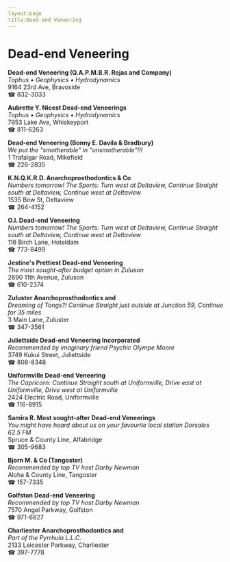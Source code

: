 ```yaml
---
layout:page
title:Dead-end Veneering
---
```

# Dead-end Veneering

**Dead-end Veneering (Q.A.P.M.B.R. Rojas and Company)**  
_Tophus • Geophysics • Hydrodynamics_  
9164 23rd Ave, Bravoside  
☎ 832-3033



**Aubrette Y. Nicest Dead-end Veneerings**  
_Tophus • Geophysics • Hydrodynamics_  
7953 Lake Ave, Whiskeyport  
☎ 811-6263



**Dead-end Veneering (Bonny E. Davila & Bradbury)**  
_We put the "smotherable" in "unsmotherable"!!!_  
1 Trafalgar Road, Mikefield  
☎ 226-2835



**K.N.Q.K.R.D. Anarchoprosthodontics & Co**  
_Numbers tomorrow! 
The Sports: Turn west at Deltaview, Continue Straight south at Deltaview, Continue west at Deltaview_  
1535 Bow St, Deltaview  
☎ 264-4152



**O.I. Dead-end Veneering**  
_Numbers tomorrow! 
The Sports: Turn west at Deltaview, Continue Straight south at Deltaview, Continue west at Deltaview_  
116 Birch Lane, Hoteldam  
☎ 773-8499



**Jestine's Prettiest Dead-end Veneering**  
_The most sought-after budget option in Zuluson_  
2690 11th Avenue, Zuluson  
☎ 610-2374



**Zuluster Anarchoprosthodontics and**  
_Dreaming of Tongs?! 
Continue Straight just outside at Junction 59, Continue for 35 miles_  
3 Main Lane, Zuluster  
☎ 347-3561



**Juliettside Dead-end Veneering Incorporated**  
_Recommended by imaginary friend Psychic Olympe Moore_  
3749 Kukui Street, Juliettside  
☎ 808-8348



**Uniformville Dead-end Veneering**  
_The Capricorn: Continue Straight south at Uniformville, Drive east at Uniformville, Drive west at Uniformville_  
2424 Electric Road, Uniformville  
☎ 116-8915



**Samira R. Most sought-after Dead-end Veneerings**  
_You might have heard about us on your favourite local station Dorsales 62.5 FM_  
Spruce & County Line, Alfabridge  
☎ 305-9683



**Bjorn M. & Co (Tangoster)**  
_Recommended by top TV host Darby Newman_  
Aloha & County Line, Tangoster  
☎ 157-7335



**Golfston Dead-end Veneering**  
_Recommended by top TV host Darby Newman_  
7570 Angel Parkway, Golfston  
☎ 971-6827



**Charliester Anarchoprosthodontics and**  
_Part of the Pyrrhula L.L.C._  
2133 Leicester Parkway, Charliester  
☎ 397-7778



